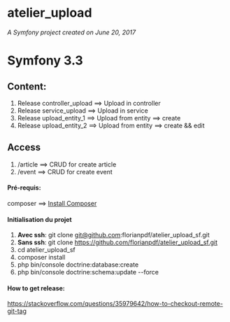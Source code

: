 atelier_upload
==============
*A Symfony project created on June 20, 2017*


# Symfony 3.3

## Content:
1. Release controller_upload ==> Upload in controller
2. Release service_upload ==> Upload in service
3. Release upload_entity_1 ==> Upload from entity ==> create
4. Release upload_entity_2 ==> Upload from entity ==> create && edit

## Access
1. /article ==> CRUD for create article
2. /event ==> CRUD for create event

#### Pré-requis: 
composer ==> [Install Composer](https://getcomposer.org/doc/00-intro.md)

#### Initialisation du projet
1. **Avec ssh**: git clone git@github.com:florianpdf/atelier_upload_sf.git 
2. **Sans ssh**: git clone https://github.com/florianpdf/atelier_upload_sf.git
3. cd atelier_upload_sf
4. composer install
5. php bin/console doctrine:database:create
6. php bin/console doctrine:schema:update --force

#### How to get release:
https://stackoverflow.com/questions/35979642/how-to-checkout-remote-git-tag
